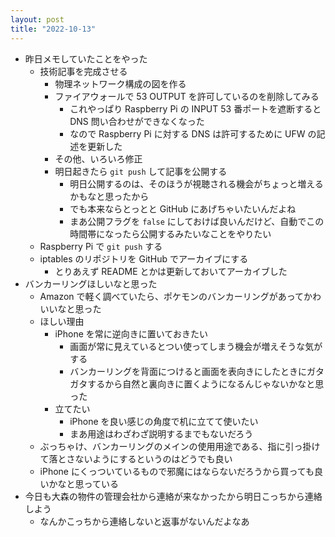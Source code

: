```yaml
---
layout: post
title: "2022-10-13"
---
```


* 昨日メモしていたことをやった
    * 技術記事を完成させる
        * 物理ネットワーク構成の図を作る
        * ファイアウォールで 53 OUTPUT を許可しているのを削除してみる
            * これやっぱり Raspberry Pi の INPUT 53 番ポートを遮断すると DNS 問い合わせができなくなった
            * なので Raspberry Pi に対する DNS は許可するために UFW の記述を更新した
        * その他、いろいろ修正
        * 明日起きたら `git push` して記事を公開する
            * 明日公開するのは、そのほうが視聴される機会がちょっと増えるかもなと思ったから
            * でも本来ならとっとと GitHub にあげちゃいたいんだよね
            * まあ公開フラグを `false` にしておけば良いんだけど、自動でこの時間帯になったら公開するみたいなことをやりたい
    * Raspberry Pi で `git push` する
    * iptables のリポジトリを GitHub でアーカイブにする
        * とりあえず README とかは更新しておいてアーカイブした
* バンカーリングほしいなと思った
    * Amazon で軽く調べていたら、ポケモンのバンカーリングがあってかわいいなと思った
    * ほしい理由
        * iPhone を常に逆向きに置いておきたい
            * 画面が常に見えているとつい使ってしまう機会が増えそうな気がする
            * バンカーリングを背面につけると画面を表向きにしたときにガタガタするから自然と裏向きに置くようになるんじゃないかなと思った
        * 立てたい
            * iPhone を良い感じの角度で机に立てて使いたい
            * まあ用途はわざわざ説明するまでもないだろう
    * ぶっちゃけ、バンカーリングのメインの使用用途である、指に引っ掛けて落とさないようにするというのはどうでも良い
    * iPhone にくっついているもので邪魔にはならないだろうから買っても良いかなと思っている
* 今日も大森の物件の管理会社から連絡が来なかったから明日こっちから連絡しよう
    * なんかこっちから連絡しないと返事がないんだよなあ
